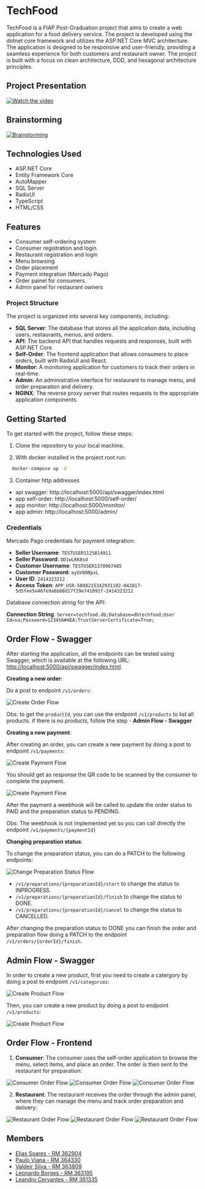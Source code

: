 # TechFood
 
TechFood is a FIAP Post-Graduation project that aims to create a web application for a food delivery service. The project is developed using the dotnet core framework and utilizes the ASP.NET Core MVC architecture. The application is designed to be responsive and user-friendly, providing a seamless experience for both customers and restaurant owner. The project is built with a focus on clean architecture, DDD, and hexagonal architecture principles.

## Project Presentation

[![Watch the video](https://img.youtube.com/vi/0T7fcPIKPRI/0.jpg)](https://youtu.be/0T7fcPIKPRI)

## Brainstorming

[![Brainstorming](docs/miro.png)](https://miro.com/app/board/uXjVIuYTFVc=/)

## Technologies Used

- ASP.NET Core
- Entity Framework Core
- AutoMapper
- SQL Server
- RadixUI
- TypeScript
- HTML/CSS

## Features

- Consumer self-ordering system
- Consumer registration and login
- Restaurant registration and login
- Menu browsing
- Order placement
- Payment integration (Mercado Pago)
- Order painel for consumers
- Admin panel for restaurant owners

### Project Structure

The project is organized into several key components, including:

- **SQL Server**: The database that stores all the application data, including users, restaurants, menus, and orders.
- **API**: The backend API that handles requests and responses, built with ASP.NET Core.
- **Self-Order**: The frontend application that allows consumers to place orders, built with RadixUI and React.
- **Monitor**: A monitoring application for customers to track their orders in real-time.
- **Admin**: An administrative interface for restaurant to manage menu, and order preparation and delivery.
- **NGINX**: The reverse proxy server that routes requests to the appropriate application components.

## Getting Started

To get started with the project, follow these steps:

1. Clone the repository to your local machine.

2. With docker installed in the project root run:

```bash
  docker-compose up -d
```

3. Container http addresses

- api swagger: http://localhost:5000/api/swagger/index.html
- app self-order: http://localhost:5000/self-order/
- app monitor: http://localhost:5000/monitor/
- app admin: http://localhost:5000/admin/

### Credentials

Mercado Pago credentials for payment integration:

- **Seller Username**: `TESTUSER1125814911`
- **Seller Password**: `DD1wLKK8sd`
- **Customer Username**: `TESTUSER1370967485`
- **Customer Password**: `ayGV80NpxL`
- **User ID**: `2414323212`
- **Access Token**: `APP_USR-5808215342931102-042817-5d5fee5e46fe9a6b08d17f29e741091f-2414323212`

Database connection string for the API:

**Connection String**: `Server=techfood.db;Database=dbtechfood;User Id=sa;Password=123456#4EA;TrustServerCertificate=True;`

## Order Flow - Swagger

After starting the application, all the endpoints can be tested using Swagger, which is available at the following URL: [http://localhost:5000/api/swagger/index.html](http://localhost:5000/api/swagger/index.html).

**Creating a new order**:

Do a post to endpoint `/v1/orders`:

![Create Order Flow](/docs/backend/create-order-endpoint.png)

Obs: to get the `productId`, you can use the endpoint `/v1/products` to list all products. if there is no products, follow the step - **Admin Flow - Swagger**

**Creating a new payment**:

After creating an order, you can create a new payment by doing a post to endpoint `/v1/payments`:

![Create Payment Flow](/docs/backend/create-payment-endpoint.png)

You should get as response the QR code to be scanned by the consumer to complete the payment.

![Create Payment Flow](/docs/backend/create-payment-endpoint-response.png)

After the payment a weebhook will be called to update the order status to PAID and the preparation status to PENDING.

Obs: The weebhook is not implemented yet so you can call directly the endpoint `/v1/payments/{paymentId}`

**Changing preparation status**:

To change the preparation status, you can do a PATCH to the following endpoints:

![Change Preparation Status Flow](/docs/backend/change-preparation-status-endpoint.png)

- `/v1/preparations/{preparationId}/start` to change the status to INPROGRESS.
- `/v1/preparations/{preparationId}/finish` to change the status to DONE.
- `/v1/preparations/{preparationId}/cancel` to change the status to CANCELLED.

After changing the preparation status to DONE you can finish the order and preparation flow doing a PATCH to the endpoint `/v1/orders/{orderId}/finish`.

## Admin Flow - Swagger

In order to create a new product, first you need to create a catergory by doing a post to endpoint `/v1/categories`:

![Create Product Flow](/docs/backend/create-category-endpoint.png)

Then, you can create a new product by doing a post to endpoint `/v1/products`:

![Create Product Flow](/docs/backend/create-product-endpoint.png)

## Order Flow - Frontend

1. **Consumer**: The consumer uses the self-order application to browse the menu, select items, and place an order. The order is then sent to the restaurant for preparation:

![Consumer Order Flow](/docs/self-order/start.png)
![Consumer Order Flow](/docs/self-order/menu.png)
![Consumer Order Flow](/docs/self-order/finish.png)

2. **Restaurant**: The restaurant receives the order through the admin panel, where they can manage the menu and track order preparation and delivery:

![Restaurant Order Flow](/docs/admin/start-preparation.png)
![Restaurant Order Flow](/docs/admin/finish-preparation.png)
![Restaurant Order Flow](/docs/admin/finish-order.png)

## Members

- [Elias Soares - RM 362904](https://github.com/eliassoaressouza)
- [Paulo Viana - RM 364330](https://github.com/Phviana)
- [Valdeir Silva - RM 363809](https://github.com/Valdeirsilva2)
- [Leonardo Borges - RM 363195](https://github.com/ldssBorges)
- [Leandro Cervantes - RM 361335](https://github.com/leandrocervant)
